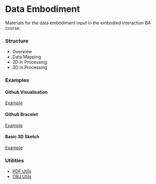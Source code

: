 # Data Embodiment
Materials for the data embodiment input in the embodied interaction BA course.

### Structure

- Overview
- Data Mapping
- 2D in Processing
- 3D in Processing

### Examples

#### Github Visualisation

[Example](tree/master/examples/GithubActivity)

#### Github Bracelet

[Example](tree/master/examples/GithubActivityBracelet)

#### Basic 3D Sketch

[Example](tree/master/examples/Basic3DExample)

### Utilities

- [PDF Utils](https://gist.github.com/cansik/fbb5ad05fca98831ea7a77a65c8f6e92#file-1pdfutils-pde)
- [OBJ Utils](https://gist.github.com/cansik/fbb5ad05fca98831ea7a77a65c8f6e92#file-2objutils-pde)

